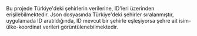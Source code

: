 Bu projede Türkiye'deki şehirlerin verilerine, ID'leri üzerinden erişilebilmektedir.
Json dosyasında Türkiye'deki şehirler sıralanmıştır, uygulamada ID aratıldığında, ID mevcut bir şehirle eşleşiyorsa şehre ait isim-ülke-koordinat verileri görüntülenebilmektedir.